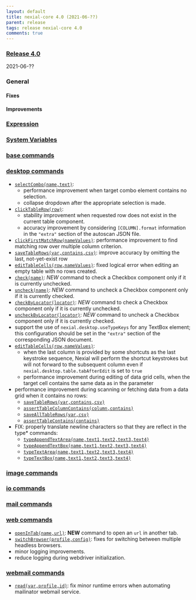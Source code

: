 ```yaml
---
layout: default
title: nexial-core 4.0 (2021-06-??)
parent: release
tags: release nexial-core 4.0
comments: true
---
```


### <a href="https://github.com/nexiality/nexial-core/releases/tag/nexial-core-v4.0_????" class="external-link" target="_nexial_link">Release 4.0</a>
2021-06-??


### General
#### Fixes

#### Improvements


### [Expression](../expressions)


### [System Variables](../systemvars)


### [base commands](../commands/base)


### [desktop commands](../commands/desktop)
- [`selectCombo(name,text)`](../commands/desktop/selectCombo(name,text)): 
  - performance improvement when target combo element contains no selection.
  - collapse dropdown after the appropriate selection is made.
- [`clickTableRow(row)`](../commands/desktop/clickTableRow(row)): 
  - stability improvement when requested row does not exist in the current table component.
  - accuracy improvement by considering `[COLUMN].format` information in the `"extra"` section of the autoscan JSON 
    file.
- [`clickFirstMatchRow(nameValues)`](../commands/desktop/clickFirstMatchRow(nameValues)): performance improvement to
  find matching row over multiple column criterion.
- [`saveTableRows(var,contains,csv)`](../commands/desktop/saveTableRows(var,contains,csv)): improve accuracy by 
  omitting the last, not-yet-exist row
- [`editTableCells(row,nameValues)`](../commands/desktop/editTableCells(row,nameValues)): fixed logical error when 
  editing an empty table with no rows created.
- [`check(name)`](../commands/desktop/check(name)): *NEW* command to check a Checkbox component only if it is 
  currently unchecked.
- [`uncheck(name)`](../commands/desktop/uncheck(name)): *NEW* command to uncheck a Checkbox component only if it is 
  currently checked.
- [`checkByLocator(locator)`](../commands/desktop/checkByLocator(locator).md): *NEW* command to check a Checkbox 
  component only if it is currently unchecked.
- [`uncheckByLocator(locator)`](../commands/desktop/uncheckByLocator(locator)): *NEW* command to uncheck a Checkbox 
  component only if it is currently checked.
- support the use of `nexial.desktop.useTypeKeys` for any TextBox element; this configuration should be set in the 
  `"extra"` section of the corresponding JSON document.
- [`editTableCells(row,nameValues)`](../commands/desktop/editTableCells(row,nameValues)): 
  - when the last column is provided by some shortcuts as the last keystroke sequence, Nexial will perform the 
    shortcut keystrokes but will not forward to the subsequent column even if `nexial.desktop.table.tabAfterEdit` 
    is set to `true`
  - performance improvement during editing of data grid cells, when the target cell contains the same data as in the
    parameter
- performance improvement during scanning or fetching data from a data grid when it contains no rows:
  - [`saveTableRows(var,contains,csv)`](../commands/desktop/saveTableRows(var,contains,csv))
  - [`assertTableColumnContains(column,contains)`](../commands/desktop/assertTableColumnContains(column,contains))
  - [`saveAllTableRows(var,csv)`](../commands/desktop/saveAllTableRows(var,csv))
  - [`assertTableContains(contains)`](../commands/desktop/assertTableContains(contains))
- FIX: properly translate newline characters so that they are reflect in the type* commands:
  - [`typeAppendTextArea(name,text1,text2,text3,text4)`](../commands/desktop/typeAppendTextArea(name,text1,text2,text3,text4))
  - [`typeAppendTextBox(name,text1,text2,text3,text4)`](../commands/desktop/typeAppendTextBox(name,text1,text2,text3,text4))
  - [`typeTextArea(name,text1,text2,text3,text4)`](../commands/desktop/typeTextArea(name,text1,text2,text3,text4))
  - [`typeTextBox(name,text1,text2,text3,text4)`](../commands/desktop/typeTextBox(name,text1,text2,text3,text4))


### [image commands](../commands/image)


### [io commands](../commands/io)


### [mail commands](../commands/mail)


### [web commands](../commands/web)
- [`openInTab(name,url)`](../commands/web/openInTab(name,url)): **NEW** command to open an `url` in another tab.
- [`switchBrowser(profile,config)`](../commands/web/switchBrowser(profile,config)): fixes for switching between multiple 
  headless browsers.
- minor logging improvements.
- reduce logging during webdriver initialization.


### [webmail commands](../commands/webmail)
- [`read(var,profile,id)`](../commands/webmail/read(var,profile,id)): fix minor runtime errors when automating 
  mailinator webmail service.
